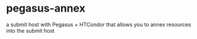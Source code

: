 # pegasus-annex
a submit host with Pegasus + HTCondor that allows you to annex resources into the submit host
